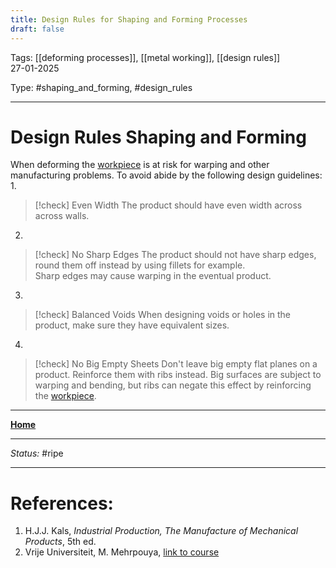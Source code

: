 ```yaml
---
title: Design Rules for Shaping and Forming Processes
draft: false
---
```

Tags: [[deforming processes]], [[metal working]], [[design rules]] <br>27-01-2025

Type: #shaping_and_forming, #design_rules

---
# Design Rules Shaping and Forming
When deforming the [workpiece](!%20Manufacturing%20Technologies%20Overview.md#Terms%20and%20Disambiguation) is at risk for warping and other manufacturing problems. To avoid abide by the following design guidelines:
1. 
> [!check] Even Width
> The product should have even width across across walls.

2. 
> [!check] No Sharp Edges
> The product should not have sharp edges, round them off instead by using fillets for example. <br>Sharp edges may cause warping in the eventual product.

3. 
> [!check] Balanced Voids
> When designing voids or holes in the product, make sure they have equivalent sizes. 

4. 
> [!check] No Big Empty Sheets
> Don't leave big empty flat planes on a product. Reinforce them with ribs instead. Big surfaces are subject to warping and bending, but ribs can negate this effect by reinforcing the [workpiece](!%20Manufacturing%20Technologies%20Overview.md#Terms%20and%20Disambiguation).











---
__[Home](!%20Manufacturing%20Technologies%20Overview.md)__

---
_Status:_ #ripe

---
# References:

1. H.J.J. Kals, _Industrial Production, The Manufacture of Mechanical Products_, 5th ed.
2. Vrije Universiteit, M. Mehrpouya, [link to course](https://canvas.utwente.nl/courses/15351)